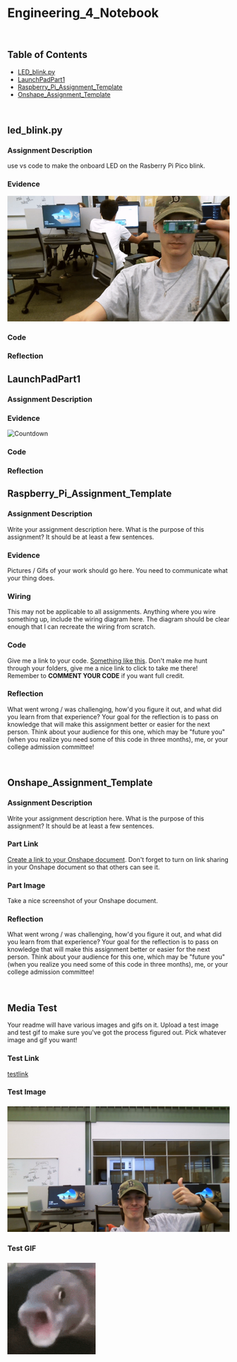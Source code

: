 # Engineering_4_Notebook

&nbsp;

## Table of Contents
* [LED_blink.py](#led_blink.py)
* [LaunchPadPart1](#LaunchPadPart1)
* [Raspberry_Pi_Assignment_Template](#raspberry_pi_assignment_template)
* [Onshape_Assignment_Template](#onshape_assignment_template)

&nbsp;


## led_blink.py

### Assignment Description
use vs code to make the onboard LED on the Rasberry Pi Pico blink.


### Evidence 
![Blink](https://github.com/cwyatt29/Cyrus_Wyatt_Engineering_4_Notebook/blob/main/images/LED%20BLINK.gif)

### Code


### Reflection





## LaunchPadPart1

### Assignment Description



### Evidence 
![Countdown](https://github.com/cwyatt29/Cyrus_Wyatt_Engineering_4_Notebook/blob/main/images/Countdown%20GIf-min.gif)

### Code


### Reflection




## Raspberry_Pi_Assignment_Template

### Assignment Description

Write your assignment description here. What is the purpose of this assignment? It should be at least a few sentences.

### Evidence 

Pictures / Gifs of your work should go here. You need to communicate what your thing does. 

### Wiring

This may not be applicable to all assignments. Anything where you wire something up, include the wiring diagram here. The diagram should be clear enough that I can recreate the wiring from scratch. 

### Code
Give me a link to your code. [Something like this](https://github.com/millerm22/Engineering_4_Notebook/blob/main/Raspberry_Pi/hello_world.py). Don't make me hunt through your folders, give me a nice link to click to take me there! Remember to **COMMENT YOUR CODE** if you want full credit. 

### Reflection

What went wrong / was challenging, how'd you figure it out, and what did you learn from that experience? Your goal for the reflection is to pass on knowledge that will make this assignment better or easier for the next person. Think about your audience for this one, which may be "future you" (when you realize you need some of this code in three months), me, or your college admission committee!

&nbsp;

## Onshape_Assignment_Template

### Assignment Description

Write your assignment description here. What is the purpose of this assignment? It should be at least a few sentences.

### Part Link 

[Create a link to your Onshape document](https://cvilleschools.onshape.com/documents/003e413cee57f7ccccaa15c2/w/ea71050bb283bf3bf088c96c/e/c85ae532263d3b551e1795d0?renderMode=0&uiState=62d9b9d7883c4f335ec42021). Don't forget to turn on link sharing in your Onshape document so that others can see it. 

### Part Image

Take a nice screenshot of your Onshape document. 

### Reflection

What went wrong / was challenging, how'd you figure it out, and what did you learn from that experience? Your goal for the reflection is to pass on knowledge that will make this assignment better or easier for the next person. Think about your audience for this one, which may be "future you" (when you realize you need some of this code in three months), me, or your college admission committee!

&nbsp;

## Media Test

Your readme will have various images and gifs on it. Upload a test image and test gif to make sure you've got the process figured out. Pick whatever image and gif you want!

### Test Link
[testlink](https://www.google.com/search?q=matt+miller&rlz=1C1GCEU_enUS1072US1072&oq=matt+miller&gs_lcrp=EgZjaHJvbWUqDQgAEAAY4wIYsQMYgAQyDQgAEAAY4wIYsQMYgAQyCggBEC4YsQMYgAQyBwgCEAAYgAQyBwgDEC4YgAQyBwgEEAAYgAQyBwgFEC4YgAQyBwgGEAAYgAQyBwgHEAAYgAQyBwgIEAAYgAQyBwgJEAAYgATSAQgyMzgzajBqN6gCALACAA&sourceid=chrome&ie=UTF-8&safe=active&ssui=on)

### Test Image 
### ![TEST](https://github.com/cwyatt29/Cyrus_Wyatt_Engineering_4_Notebook/blob/main/images/TEST.jpg)

### Test GIF
### ![testgif](https://github.com/cwyatt29/Cyrus_Wyatt_Engineering_4_Notebook/blob/main/images/Testgif.gif)
